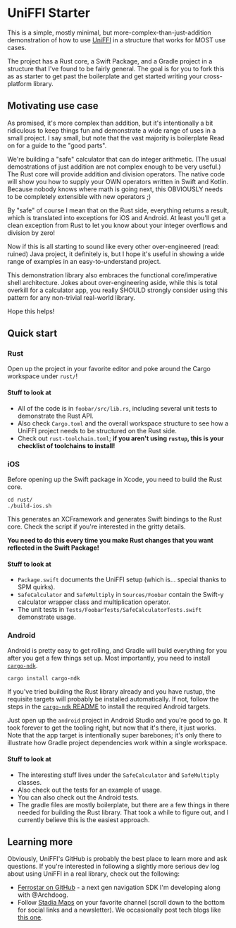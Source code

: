 # UniFFI Starter

This is a simple, mostly minimal, but more-complex-than-just-addition
demonstration of how to use [UniFFI](https://github.com/mozilla/uniffi-rs)
in a structure that works for MOST use cases.

The project has a Rust core, a Swift Package, and a Gradle project
in a structure that I've found to be fairly general.
The goal is for you to fork this as as starter to get past the boilerplate
and get started writing your cross-platform library.

## Motivating use case

As promised, it's more complex than addition, but it's intentionally
a bit ridiculous to keep things fun and demonstrate a wide range of uses
in a small project.
I say small, but note that the vast majority is boilerplate
Read on for a guide to the "good parts".

We're building a "safe" calculator that can do integer arithmetic.
(The usual demostrations of just addition are not complex enough to be very useful.)
The Rust core will provide addition and division operators.
The native code will show you how to supply your OWN operators written in Swift and Kotlin.
Because nobody knows where math is going next,
this OBVIOUSLY needs to be completely extensible with new operators ;)

By "safe" of course I mean that on the Rust side, everything returns a result,
which is translated into exceptions for iOS and Android.
At least you'll get a clean exception from Rust to let you know
about your integer overflows and division by zero!

Now if this is all starting to sound like every other over-engineered (read: ruined) 
Java project, it definitely is, but I hope it's useful
in showing a wide range of examples in an easy-to-understand project.

This demonstration library also embraces the
functional core/imperative shell architecture.
Jokes about over-engineering aside,
while this is total overkill for a calculator app,
you really SHOULD strongly consider using this pattern
for any non-trivial real-world library.

Hope this helps!

## Quick start

### Rust

Open up the project in your favorite editor and poke around the Cargo workspace
under `rust/`!

#### Stuff to look at 

* All of the code is in `foobar/src/lib.rs`, including several unit tests
to demonstrate the Rust API.
* Also check `Cargo.toml` and the overall workspace structure to see how a UniFFI project needs to be structured on the Rust side.
* Check out `rust-toolchain.toml`; **if you aren't using `rustup`, this is your checklist of toolchains to install!**

### iOS

Before opening up the Swift package in Xcode, you need to build the Rust core.

```shell
cd rust/
./build-ios.sh
```

This generates an XCFramework and generates Swift bindings to the Rust core.
Check the script if you're interested in the gritty details.

**You need to do this every time you make Rust changes that you want reflected in the Swift Package!**

#### Stuff to look at

* `Package.swift` documents the UniFFI setup (which is... special thanks to SPM quirks).
* `SafeCalculator` and `SafeMultiply` in `Sources/Foobar` contain the Swift-y calculator wrapper class and multiplication operator.
* The unit tests in `Tests/FoobarTests/SafeCalculatorTests.swift` demonstrate usage.

### Android

Android is pretty easy to get rolling, and Gradle will build everything for you
after you get a few things set up.
Most importantly, you need to install [`cargo-ndk`](https://github.com/bbqsrc/cargo-ndk).

```shell
cargo install cargo-ndk
```

If you've tried building the Rust library already and you have rustup,
the requisite targets will probably be installed automatically.
If not, follow the steps in the [`cargo-ndk` README](https://github.com/bbqsrc/cargo-ndk)
to install the required Android targets.

Just open up the `android` project in Android Studio and you're good to go.
It took forever to get the tooling right, but now that it's there, it just works.
Note that the app target is intentionally super barebones;
it's only there to illustrate how Gradle project dependencies work within a single workspace.

#### Stuff to look at

* The interesting stuff lives under the `SafeCalculator` and `SafeMultiply` classes.
* Also check out the tests for an example of usage.
* You can also check out the Android tests.
* The gradle files are mostly boilerplate, but there are a few things in there needed for building the Rust library. That took a while to figure out, and I currently believe this is the easiest approach.

## Learning more

Obviously, UniFFI's GitHub is probably the best place to learn more and ask questions.
If you're interested in following a slightly more serious dev log about using UniFFI
in a real library, check out the following:

* [Ferrostar on GitHub](https://github.com/stadiamaps/ferrostar) - a next gen navigation SDK I'm developing along with @Archdoog.
* Follow [Stadia Maps](https://stadiamaps.com/) on your favorite channel (scroll down to the bottom for social links and a newsletter). We occasionally post tech blogs like [this one](https://stadiamaps.com/news/ferrostar-building-a-cross-platform-navigation-sdk-in-rust-part-1/).
